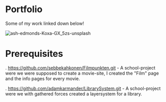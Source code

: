 # Portfolio

Some of my work linked down below!

![ash-edmonds-Koxa-GX_5zs-unsplash](https://user-images.githubusercontent.com/69867011/110844914-48a8b800-82aa-11eb-865e-aaa9d5917152.jpg)


# Prerequisites

. https://github.com/sebbekahkonen/Filmpunkten.git - A school-project were we were supposed to create a movie-site, I created the "Film" page and the info pages for every movie.

. https://github.com/adamkarmander/LibrarySystem.git - A school-project were we with gathered forces created a layersystem for a library.
